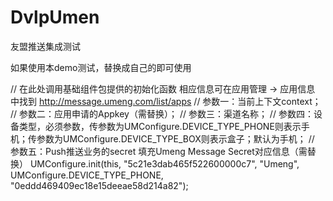 # DvlpUmen
友盟推送集成测试


如果使用本demo测试，替换成自己的即可使用

 // 在此处调用基础组件包提供的初始化函数 相应信息可在应用管理 -> 应用信息 中找到 http://message.umeng.com/list/apps
        // 参数一：当前上下文context；
        // 参数二：应用申请的Appkey（需替换）；
        // 参数三：渠道名称；
        // 参数四：设备类型，必须参数，传参数为UMConfigure.DEVICE_TYPE_PHONE则表示手机；传参数为UMConfigure.DEVICE_TYPE_BOX则表示盒子；默认为手机；
        // 参数五：Push推送业务的secret 填充Umeng Message Secret对应信息（需替换）
        UMConfigure.init(this, "5c21e3dab465f522600000c7", "Umeng", UMConfigure.DEVICE_TYPE_PHONE, "0eddd469409ec18e15deeae58d214a82");
